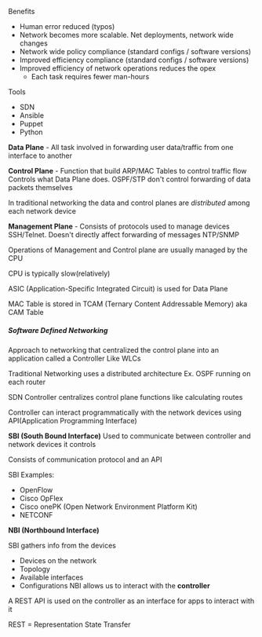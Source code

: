 
Benefits
- Human error reduced (typos)
- Network becomes more scalable.  Net deployments, network wide changes
- Network wide policy compliance (standard configs / software versions)
- Improved efficiency compliance (standard configs / software versions)
- Improved efficiency of network operations reduces the opex
	- Each task requires fewer man-hours

Tools
- SDN
- Ansible
- Puppet
- Python

**Data Plane** - All task involved in forwarding user data/traffic from one interface to another

**Control Plane** - Function that build ARP/MAC Tables to control traffic flow
	Controls what Data Plane does.  OSPF/STP don't control forwarding of data packets themselves

In traditional networking the data and control planes are *distributed* among each network device

**Management Plane** - Consists of protocols used to manage devices SSH/Telnet.  Doesn't directly affect forwarding of messages
	NTP/SNMP

Operations of Management and Control plane are usually managed by the CPU

CPU is typically slow(relatively)

ASIC (Application-Specific Integrated Circuit) is used for Data Plane

MAC Table is stored in TCAM (Ternary Content Addressable Memory) 
	aka CAM Table

##### Software Defined Networking

Approach to networking that centralized the control plane into an application called a Controller
	Like WLCs

Traditional Networking uses a distributed architecture
	Ex. OSPF running on each router

SDN Controller centralizes control plane functions like calculating routes

Controller can interact programmatically with the network devices using API(Application Programming Interface)

**SBI (South Bound Interface)** Used to communicate between controller and network devices it controls

Consists of communication protocol and an API

SBI Examples:
- OpenFlow
- Cisco OpFlex
- Cisco onePK (Open Network Environment Platform Kit)
- NETCONF

**NBI (Northbound Interface)** 

SBI gathers info from the devices
- Devices on the network
- Topology 
- Available interfaces
- Configurations
NBI allows us to interact with the **controller**

A REST API is used on the controller as an interface for apps to interact with it

REST = Representation State Transfer



